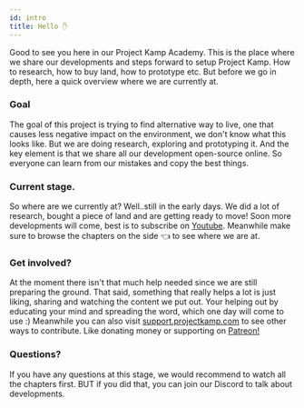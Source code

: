```yaml
---
id: intro
title: Hello ✋
---
```

Good to see you here in our Project Kamp Academy. This is the place where we share our developments and steps forward to setup Project Kamp. How to research, how to buy land, how to prototype etc. But before we go in depth, here a quick overview where we are currently at.


### Goal

The goal of this project is trying to find alternative way to live, one that causes less negative impact on the environment, we don't know what this looks like. But we are doing research, exploring and prototyping it. And the key element is that we share all our development open-source online. So everyone can learn from our mistakes and copy the best things.

### Current stage.

So where are we currently at? Well..still in the early days. We did a lot of research, bought a piece of land and are getting ready to move! Soon more developments will come, best is to subscribe on [Youtube](https://www.youtube.com/channel/UCqA-SppbeUi5ou0isB27mgg). Meanwhile make sure to browse the chapters on the side 👈 to see where we are at.

### Get involved?

At the moment there isn't that much help needed since we are still preparing the ground. That said, something that really helps a lot is just liking, sharing and watching the content we put out. Your helping out by educating your mind and spreading the word, which one day will come to use :) Meanwhile you can also visit [support.projectkamp.com](https://support.projectkamp.com)  to see other ways to contribute. Like donating money or supporting on [Patreon!](https://www.patreon.com/davehakkens)

### Questions?

If you have any questions at this stage, we would recommend to watch all the chapters first. BUT if you did that, you can join our Discord to talk about developments.
